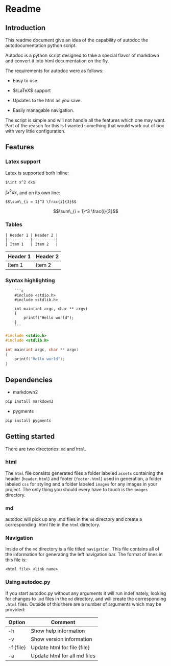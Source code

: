 # Readme

## Introduction

This readme document give an idea of the capability of autodoc the autodocumentation python script.

Autodoc is a python script designed to take a special flavor of markdown and convert it into html documentation on the fly.

The requirements for autodoc were as follows:

* Easy to use.

* $\LaTeX$ support

* Updates to the html as you save.

* Easily managable navigation.

The script is simple and will not handle all the features which one may want.  Part of the reason for this is I wanted something that would work out of box with very little configuration.


## Features

### Latex support

Latex is supported both inline:

```
$\int x^2 dx$
```

$\int x^2 dx$, and on its own line:

```
$$\sum\_{i = 1}^3 \frac{i}{3}$$
```

$$\sum\_{i = 1}^3 \frac{i}{3}$$


### Tables

```
| Header 1 | Header 2 |
|----------|----------|
| Item 1   | Item 2   |
```

| Header 1 | Header 2 |
|----------|----------|
| Item 1   | Item 2   |


### Syntax highlighting

```
	```c
	#include <stdio.h>
	#include <stdlib.h>

	int main(int argc, char ** argv)
	{
		printf("Hello world");
	}
	```
```



```c
#include <stdio.h>
#include <stdlib.h>

int main(int argc, char ** argv)
{
	printf("Hello world");
}
```


## Dependencies

- markdown2

```bash
pip install markdown2
```

- pygments

```bash
pip install pygments
```

## Getting started

There are two directories: `md` and `html`.

### html

The `html` file consists generated files a folder labeled `assets` containing the header (`header.html`) and footer (`footer.html`) used in generation, a folder labeled `css` for styling and a folder labeled `images` for any images in your project.  The only thing you should every have to touch is the `images` directory.

### md

autodoc will pick up any .md files in the `md` directory and create a corresponding .html file in the `html` directory.

### Navigation

Inside of the `md` directory is a file titled `navigation`.  This file contains all of the information for generating the left navigation bar.  The format of lines in this file is:

```
<html file> <link name>
```

### Using autodoc.py

If you start autodoc.py without any arguments it will run indefinately, looking for changes to `.md` files in the `md` directory, and will create the corresponding `.html` files.  Outside of this there are a number of arguments which may be provided:

| Option      | Comment                       |
|-------------|-------------------------------|
| -h          | Show help information         |
| -v          | Show version information      |
| -f {file}   | Update html for file {file}   |
| -a          | Update html for all md files  |
